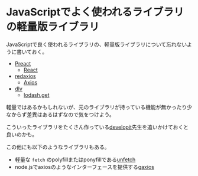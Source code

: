 # JavaScriptでよく使われるライブラリの軽量版ライブラリ

JavaScriptで良く使われるライブラリの、軽量版ライブラリについて忘れないように書いておく。

- [Preact](https://preactjs.com)
    - [React](https://reactjs.org)
- [redaxios](https://github.com/developit/redaxios)
    - [Axios](https://github.com/axios/axios)
- [dlv](https://github.com/developit/dlv)
    - [lodash.get](https://www.npmjs.com/package/lodash.get)

軽量ではあるかもしれないが、元のライブラリが持っている機能が無かったり少なからず差異はあるはずなので気をつけよう。

こういったライブラリをたくさん作っている[developit](https://github.com/developit)先生を追いかけておくと良いのかも。

この他にも以下のようなライブラリもある。

- 軽量な `fetch` のpolyfillまたはponyfillである[unfetch](https://github.com/developit/unfetch)
- node.jsでaxiosのようなインターフェースを提供する[gaxios](https://github.com/googleapis/gaxios)

